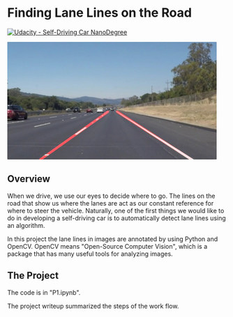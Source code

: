 # **Finding Lane Lines on the Road** 
[![Udacity - Self-Driving Car NanoDegree](https://s3.amazonaws.com/udacity-sdc/github/shield-carnd.svg)](http://www.udacity.com/drive)

<img src="examples/laneLines_thirdPass.jpg" width="480" alt="Combined Image" />

Overview
---

When we drive, we use our eyes to decide where to go.  The lines on the road that show us where the lanes are act as our constant reference for where to steer the vehicle.  Naturally, one of the first things we would like to do in developing a self-driving car is to automatically detect lane lines using an algorithm.

In this project the lane lines in images are annotated by using Python and OpenCV.  OpenCV means "Open-Source Computer Vision", which is a package that has many useful tools for analyzing images.  


The Project
---

The code is in "P1.ipynb". 

The project writeup summarized the steps of the work flow.

